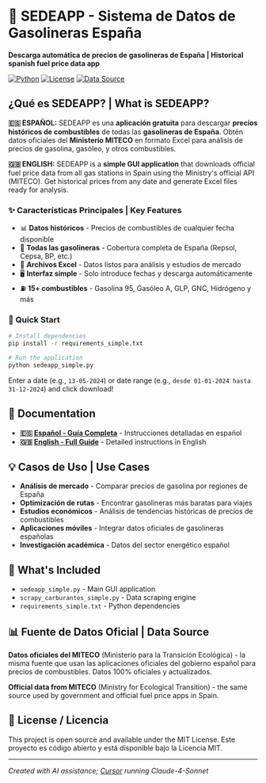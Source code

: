 # 🚀 SEDEAPP - Sistema de Datos de Gasolineras España

**Descarga automática de precios de gasolineras de España | Historical spanish fuel price data app**

[![Python](https://img.shields.io/badge/python-3.6+-blue.svg)](https://python.org)
[![License](https://img.shields.io/badge/license-MIT-green.svg)](LICENSE)
[![Data Source](https://img.shields.io/badge/data-MITECO%20Official-orange.svg)](https://sedeaplicaciones.minetur.gob.es/)

## ¿Qué es SEDEAPP? | What is SEDEAPP?

**🇪🇸 ESPAÑOL:** SEDEAPP es una **aplicación gratuita** para descargar **precios históricos de combustibles** de todas las **gasolineras de España**. Obtén datos oficiales del **Ministerio MITECO** en formato Excel para análisis de precios de gasolina, gasóleo, y otros combustibles.

**🇬🇧 ENGLISH:** SEDEAPP is a **simple GUI application** that downloads official fuel price data from all gas stations in Spain using the Ministry's official API (MITECO). Get historical prices from any date and generate Excel files ready for analysis.

### ✨ Características Principales | Key Features

- 📊 **Datos históricos** - Precios de combustibles de cualquier fecha disponible
- 📍 **Todas las gasolineras** - Cobertura completa de España (Repsol, Cepsa, BP, etc.)
- 📁 **Archivos Excel** - Datos listos para análisis y estudios de mercado
- 🖥️ **Interfaz simple** - Solo introduce fechas y descarga automáticamente
- ⛽ **15+ combustibles** - Gasolina 95, Gasóleo A, GLP, GNC, Hidrógeno y más

### 🚀 Quick Start

```bash
# Install dependencies
pip install -r requirements_simple.txt

# Run the application
python sedeapp_simple.py
```

Enter a date (e.g., `13-05-2024`) or date range (e.g., `desde 01-01-2024 hasta 31-12-2024`) and click download!

## 📖 Documentation

- **🇪🇸 [Español - Guía Completa](README_ES.md)** - Instrucciones detalladas en español
- **🇬🇧 [English - Full Guide](README_EN.md)** - Detailed instructions in English

## 💡 Casos de Uso | Use Cases

- **Análisis de mercado** - Comparar precios de gasolina por regiones de España
- **Optimización de rutas** - Encontrar gasolineras más baratas para viajes
- **Estudios económicos** - Análisis de tendencias históricas de precios de combustibles
- **Aplicaciones móviles** - Integrar datos oficiales de gasolineras españolas
- **Investigación académica** - Datos del sector energético español

## 🔧 What's Included

- `sedeapp_simple.py` - Main GUI application
- `scrapy_carburantes_simple.py` - Data scraping engine  
- `requirements_simple.txt` - Python dependencies

## 📊 Fuente de Datos Oficial | Data Source

**Datos oficiales del MITECO** (Ministerio para la Transición Ecológica) - la misma fuente que usan las aplicaciones oficiales del gobierno español para precios de combustibles. Datos 100% oficiales y actualizados.

**Official data from MITECO** (Ministry for Ecological Transition) - the same source used by government and official fuel price apps in Spain.

## 📄 License / Licencia

This project is open source and available under the MIT License.
Este proyecto es código abierto y está disponible bajo la Licencia MIT.

---

*Created with AI assistance; [Cursor](https://cursor.sh/) running Claude-4-Sonnet*


